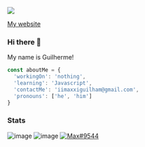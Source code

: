 ![](https://komarev.com/ghpvc/?username=ItzMaxxi&color=orange)

[My website](https://eu.dzxdev.repl.co/)

### Hi there 👋

My name is Guilherme!

```js
const aboutMe = {
  'workingOn': 'nothing',
  'learning': 'Javascript',
  'contactMe': 'iimaxxiguilham@gmail.com',
  'pronouns': ['he', 'him']
}

```

### Stats

![image](https://github-readme-stats.vercel.app/api?username=ItzMaxxi&count_private=1&theme=radical)
![image](https://github-readme-stats.vercel.app/api/top-langs/?username=ItzMaxxi&layout=compact)
[![Max឵឵឵#9544](https://discord.c99.nl/widget/theme-3/996124973296779264.png)](https://discord.com/users/996124973296779264)

